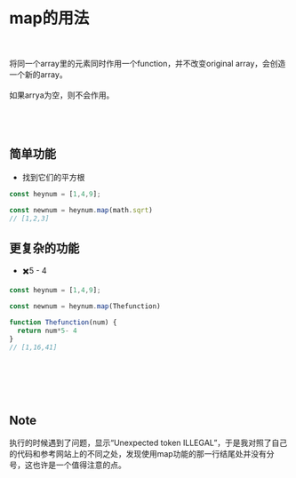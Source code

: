 # map的用法
<br><br/>
将同一个array里的元素同时作用一个function，并不改变original array，会创造一个新的array。
<br><br/>
如果arrya为空，则不会作用。
<br><br/>
<br><br/>
## 简单功能
- 找到它们的平方根

```javascript
const heynum = [1,4,9];

const newnum = heynum.map(math.sqrt) 
// [1,2,3]
```

## 更复杂的功能
- ✖️5 - 4

```javascript
const heynum = [1,4,9];

const newnum = heynum.map(Thefunction)

function Thefunction(num) {
  return num*5- 4
}
// [1,16,41]
```

<br><br/>
<br><br/>
## Note
执行的时候遇到了问题，显示“Unexpected token ILLEGAL”，于是我对照了自己的代码和参考网站上的不同之处，发现使用map功能的那一行结尾处并没有分号，这也许是一个值得注意的点。
